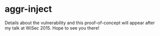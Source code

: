 aggr-inject
===========

Details about the vulnerability and this proof-of-concept will appear after my talk at WiSec 2015. Hope to see you there!

